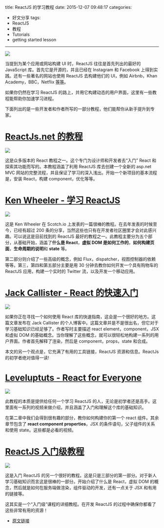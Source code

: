title: ReactJS 的学习教程
date: 2015-12-07 09:48:17
categories:
  - 好文分享
tags:
  - ReactJS
  - 教程
  - Tutorials
  - getting started lesson
---
<img src="http://www.logopearl.com/blog/wp-content/uploads/2015/12/reactjs-tutorials.jpg" />

当提到为某个应用或网站构建 UI 时，ReactJS 往往是首先列出的最好的 JavaScript 库。首先它是开源的，并且已经在 Instagram 和 Facebook 上得到实践。还有一些著名的网站也使用 ReactJS 去构建他们的 UI，例如 Airbnb，Khan Academy，BBC，Netflix [等等](https://github.com/facebook/react/wiki/Sites-Using-React)。

如果你仍然在学习 ReactJS 的路上，并用它构建动态的用户界面，这里有一些教程能帮助你加速学习进程。

下面列出的是一些开发者和作者所写的一部分教程，他们能帮你从新手提升到专家。

# [ReactJs.net 的教程](http://reactjs.net/getting-started/tutorial.html)
<img src="http://www.logopearl.com/blog/wp-content/uploads/2015/12/1-reactjs-website.jpg" />

这是众多版本的 React 教程之一。这个专门为设计师和开发者去“入门” React 和探索其功能而写的。本教程涵盖了利用 ReactJS 库去创建一个全新的 asp.net MVC 网站的完整流程，并且保证了学习的深入浅出。开始一个新项目的基本流程是，安装 React，构建 component，优化等等。

# [Ken Wheeler - 学习 ReactJS](https://scotch.io/tutorials/learning-react-getting-started-and-concepts)
<img src="http://www.logopearl.com/blog/wp-content/uploads/2015/12/2-scothio-reactjs.jpg" />

这是 Ken Wheeler 在 Scotch.io 上发表的一篇很棒的教程。在去年发表的时候至今，已经有超过 200 条的分享，当然这些也只有在开发者社区圈里才会对此感兴趣。可以说这是目前找到的 ReactJS 最好的教程之一。此教程主要分为五个部分，从基础开始，涵盖了**什么是 React**，**虚拟 DOM 是如何工作的**，**如何构建页面**，**生命周期的说明**和 **state** 等。

<!-- more -->

第二部分则介绍了一些高级的概念，例如 Flux，dispatcher，视图控制器的依赖等等。第三，第四和第五部分主要是用 30 分钟去教你如何开发一个具有购物车的 ReactJS 应用，构建一个实时的 Twitter 流，以及开发一个移动应用。

# [Jack Callister - React 的快速入门](http://www.jackcallister.com/2015/01/05/the-react-quick-start-guide.html)
<img src="http://www.logopearl.com/blog/wp-content/uploads/2015/12/3-codementor-tutorial.jpg" />

如果你正在寻找一个如何使用 React 库的快速指南，这会是一个很好的地方。这篇文章发布在 Jack Callister 的个人博客中。这篇文章并是不是很出名，但它对于学习基础知识已经足够了。作者写时主要描述 react element，component，JSX 和虚拟 DOM 的基础概念。当你理解了这些概念，就可以很轻松地构建一系列的用户界面。作者首先解释了渲染，然后是 component，props，state 和合成。

本文的另一个观点是，它充满了有用的工具链接，ReactJS 资源和信息。ReactJs 的初学者绝对值得一读!

# [Leveluptuts - React for Everyone](http://leveluptuts.com/tutorials/react-for-everyone)
<img src="http://www.logopearl.com/blog/wp-content/uploads/2015/12/4-levelup-tutorials.jpg" />

此教程的本质是提供给任何一个学习 ReactJS 的人，无论是初学者还是高手。这里面有一系列的视频来做介绍，并且涵盖了入门和理解这个库的基础知识。

在第二章中我们会得到很有趣的部分，教你如何构建你的第一个 react 组件。其余章节包含了 **react component properties**，JSX 的条件语句，父子组件的关系和使用 state。这些都是必看的视频。

# [ReactJS 入门级教程](https://blog.risingstack.com/the-react-way-getting-started-tutorial/)
<img src="http://www.logopearl.com/blog/wp-content/uploads/2015/12/5-risingstack-reactjs.jpg" />

这是入门 ReactJS 的另一个很好的教程。这是只是三部分的第一部分。对于新人学习基础知识而言这是很棒的一部分。开始介绍了什么是 React，虚拟 DOM 的概念，然后就是如何在服务端做渲染，组件驱动的开发，还有一点关于 JSX 和有用的链接等。

这其实是一个“入门级”课程的详细教程。在开发 ReactJS 的过程中确保你都看了这些非常有用的资源！

* [原文链接](http://www.logopearl.com/blog/best-tutorials-to-learn-reactjs/)
